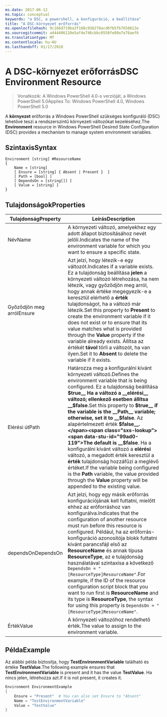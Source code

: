 ```yaml
---
ms.date: 2017-06-12
ms.topic: conceptual
keywords: "a DSC, a powershell, a konfiguráció, a beállítása"
title: "A DSC-környezet erőforrás"
ms.openlocfilehash: 9c166d719ba3f168c936278acd6fb5fb7658613e
ms.sourcegitcommit: a444406120e5af4e746cbbc0558fe89a7e78aef6
ms.translationtype: MT
ms.contentlocale: hu-HU
ms.lasthandoff: 01/17/2018
---
```

# <a name="dsc-environment-resource"></a><span data-ttu-id="99ad0-103">A DSC-környezet erőforrás</span><span class="sxs-lookup"><span data-stu-id="99ad0-103">DSC Environment Resource</span></span>

> <span data-ttu-id="99ad0-104">Vonatkozik: A Windows PowerShell 4.0-s verzióját, a Windows PowerShell 5.0</span><span class="sxs-lookup"><span data-stu-id="99ad0-104">Applies To: Windows PowerShell 4.0, Windows PowerShell 5.0</span></span>

<span data-ttu-id="99ad0-105">A __környezet__ erőforrás a Windows PowerShell szükséges konfiguráló (DSC) lehetővé teszi a rendszerszintű környezeti változókat kezeléséhez.</span><span class="sxs-lookup"><span data-stu-id="99ad0-105">The __Environment__ resource in Windows PowerShell Desired State Configuration (DSC) provides a mechanism to manage system environment variables.</span></span>

## <a name="syntax"></a><span data-ttu-id="99ad0-106">Szintaxis</span><span class="sxs-lookup"><span data-stu-id="99ad0-106">Syntax</span></span>
``` mof
Environment [string] #ResourceName
{
    Name = [string]
    [ Ensure = [string] { Absent | Present }  ]
    [ Path = [bool] ]
    [ DependsOn = [string[]] ]
    [ Value = [string] ]
}
```

## <a name="properties"></a><span data-ttu-id="99ad0-107">Tulajdonságok</span><span class="sxs-lookup"><span data-stu-id="99ad0-107">Properties</span></span>

|  <span data-ttu-id="99ad0-108">Tulajdonság</span><span class="sxs-lookup"><span data-stu-id="99ad0-108">Property</span></span>  |  <span data-ttu-id="99ad0-109">Leírás</span><span class="sxs-lookup"><span data-stu-id="99ad0-109">Description</span></span>   | 
|---|---| 
| <span data-ttu-id="99ad0-110">Név</span><span class="sxs-lookup"><span data-stu-id="99ad0-110">Name</span></span>| <span data-ttu-id="99ad0-111">A környezeti változó, amelyekhez egy adott állapot biztosításához nevét jelöli.</span><span class="sxs-lookup"><span data-stu-id="99ad0-111">Indicates the name of the environment variable for which you want to ensure a specific state.</span></span>| 
| <span data-ttu-id="99ad0-112">Győződjön meg arról</span><span class="sxs-lookup"><span data-stu-id="99ad0-112">Ensure</span></span>| <span data-ttu-id="99ad0-113">Azt jelzi, hogy létezik-e egy változót.</span><span class="sxs-lookup"><span data-stu-id="99ad0-113">Indicates if a variable exists.</span></span> <span data-ttu-id="99ad0-114">Ez a tulajdonság beállítása __jelen__ a környezeti változó létrehozása, ha nem létezik, vagy győződjön meg arról, hogy annak értéke megegyezik-e a keresztül elérhető a __érték__ tulajdonságot, ha a változó már létezik.</span><span class="sxs-lookup"><span data-stu-id="99ad0-114">Set this property to __Present__ to create the environment variable if it does not exist or to ensure that its value matches what is provided through the __Value__ property if the variable already exists.</span></span> <span data-ttu-id="99ad0-115">Állítsa az értékét __távol__ törli a változót, ha van ilyen.</span><span class="sxs-lookup"><span data-stu-id="99ad0-115">Set it to __Absent__ to delete the variable if it exists.</span></span>| 
| <span data-ttu-id="99ad0-116">Elérési út</span><span class="sxs-lookup"><span data-stu-id="99ad0-116">Path</span></span>| <span data-ttu-id="99ad0-117">Határozza meg a konfigurálni kívánt környezeti változó.</span><span class="sxs-lookup"><span data-stu-id="99ad0-117">Defines the environment variable that is being configured.</span></span> <span data-ttu-id="99ad0-118">Ez a tulajdonság beállítása __$true__ Ha a változó a __elérési__ változó; ellenkező esetben állítsa __$false__.</span><span class="sxs-lookup"><span data-stu-id="99ad0-118">Set this property to __$true__ if the variable is the __Path__ variable; otherwise, set it to __$false__.</span></span> <span data-ttu-id="99ad0-119">Az alapértelmezett érték __$false__.</span><span class="sxs-lookup"><span data-stu-id="99ad0-119">The default is __$false__.</span></span> <span data-ttu-id="99ad0-120">Ha a konfigurálni kívánt változó a __elérési__ változó, a megadott érték keresztül a __érték__ tulajdonság hozzáfűzi a meglévő értéket.</span><span class="sxs-lookup"><span data-stu-id="99ad0-120">If the variable being configured is the __Path__ variable, the value provided through the __Value__ property will be appended to the existing value.</span></span>| 
| <span data-ttu-id="99ad0-121">dependsOn</span><span class="sxs-lookup"><span data-stu-id="99ad0-121">DependsOn</span></span> | <span data-ttu-id="99ad0-122">Azt jelzi, hogy egy másik erőforrás konfigurációjának kell futtatni, mielőtt ehhez az erőforráshoz van konfigurálva.</span><span class="sxs-lookup"><span data-stu-id="99ad0-122">Indicates that the configuration of another resource must run before this resource is configured.</span></span> <span data-ttu-id="99ad0-123">Például, ha az erőforrás-konfiguráció azonosítója blokk futtatni kívánt parancsfájl első az __ResourceName__ és annak típusa __ResourceType__, az e tulajdonság használatával szintaxisa a következő `DependsOn = "[ResourceType]ResourceName"`.</span><span class="sxs-lookup"><span data-stu-id="99ad0-123">For example, if the ID of the resource configuration script block that you want to run first is __ResourceName__ and its type is __ResourceType__, the syntax for using this property is `DependsOn = "[ResourceType]ResourceName"`.</span></span>| 
| <span data-ttu-id="99ad0-124">Érték</span><span class="sxs-lookup"><span data-stu-id="99ad0-124">Value</span></span>| <span data-ttu-id="99ad0-125">A környezeti változóhoz rendelhető érték.</span><span class="sxs-lookup"><span data-stu-id="99ad0-125">The value to assign to the environment variable.</span></span>| 

## <a name="example"></a><span data-ttu-id="99ad0-126">Példa</span><span class="sxs-lookup"><span data-stu-id="99ad0-126">Example</span></span>

<span data-ttu-id="99ad0-127">Az alábbi példa biztosítja, hogy __TestEnvironmentVariable__ található és értéke __TestValue__.</span><span class="sxs-lookup"><span data-stu-id="99ad0-127">The following example ensures that __TestEnvironmentVariable__ is present and it has the value __TestValue__.</span></span> <span data-ttu-id="99ad0-128">Ha nincs jelen, létrehozza azt.</span><span class="sxs-lookup"><span data-stu-id="99ad0-128">If it is not present, it creates it.</span></span>

```powershell
Environment EnvironmentExample
{
    Ensure = "Present"  # You can also set Ensure to "Absent"
    Name = "TestEnvironmentVariable"
    Value = "TestValue"
}
```

